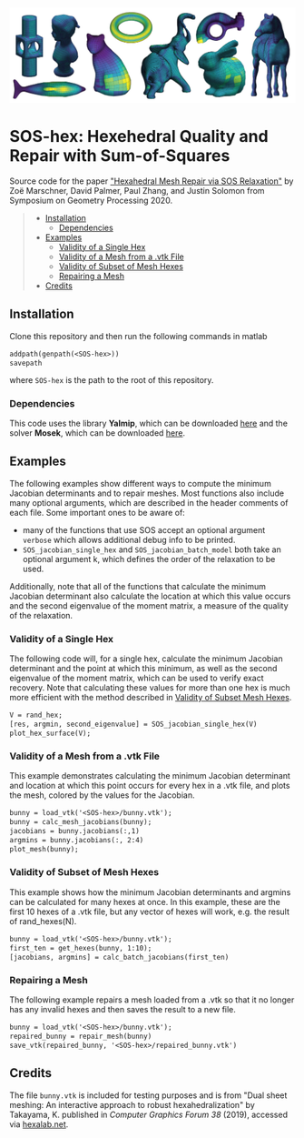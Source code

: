 ![splash image](.demo_images/splash.png)
# SOS-hex: Hexehedral Quality and Repair with Sum-of-Squares

Source code for the paper ["Hexahedral Mesh Repair via SOS Relaxation"](http://people.csail.mit.edu/jsolomon/assets/sos_hex.pdf) by Zoë Marschner, David Palmer, Paul Zhang, and Justin Solomon from Symposium on Geometry Processing 2020.

> - [Installation](#installation)
>   * [Dependencies](#dependencies)
> - [Examples](#examples)
>   * [Validity of a Single Hex](#validity-of-a-single-hex)
>   * [Validity of a Mesh from a .vtk File](#validity-of-a-mesh-from-a-vtk-file)
>   * [Validity of Subset of Mesh Hexes](#validity-of-subset-of-mesh-hexes)
>   * [Repairing a Mesh](#repairing-a-mesh)
> - [Credits](#credits)

## Installation
Clone this repository and then run the following commands in matlab
```
addpath(genpath(<SOS-hex>))
savepath
```
where `SOS-hex` is the path to the root of this repository.
### Dependencies
This code uses the library **Yalmip**, which can be downloaded [here](https://yalmip.github.io/download/) and the solver **Mosek**, which can be downloaded [here](https://www.mosek.com/downloads/).

## Examples
The following examples show different ways to compute the minimum Jacobian determinants and to repair meshes. Most functions also include many optional arguments, which are described in the header comments of each file. Some important ones to be aware of:
- many of the functions that use SOS accept an optional argument `verbose` which allows additional debug info to be printed.
- `SOS_jacobian_single_hex` and `SOS_jacobian_batch_model` both take an optional argument k, which defines the order of the relaxation to be used.

Additionally, note that all of the functions that calculate the minimum Jacobian determinant also calculate the location at which this value occurs and the second eigenvalue of the moment matrix, a measure of the quality of the relaxation.

### Validity of a Single Hex
The following code will, for a single hex, calculate the minimum Jacobian determinant and the point at which this minimum, as well as the second eigenvalue of the moment matrix, which can be used to verify exact recovery. Note that calculating these values for more than one hex is much more efficient with the method described in [Validity of Subset Mesh Hexes](#validity-of-subset-mesh-hexes).
```
V = rand_hex;
[res, argmin, second_eigenvalue] = SOS_jacobian_single_hex(V)
plot_hex_surface(V);
``` 

### Validity of a Mesh from a .vtk File
This example demonstrates calculating the minimum Jacobian determinant and location at which this point occurs for every hex in a .vtk file, and plots the mesh, colored by the values for the Jacobian.
```
bunny = load_vtk('<SOS-hex>/bunny.vtk');
bunny = calc_mesh_jacobians(bunny);
jacobians = bunny.jacobians(:,1)
argmins = bunny.jacobians(:, 2:4)
plot_mesh(bunny);
``` 

### Validity of Subset of Mesh Hexes
This example shows how the minimum Jacobian determinants and argmins can be calculated for many hexes at once. In this example, these are the first 10 hexes of a .vtk file, but any vector of hexes will work, e.g. the result of rand_hexes(N). 
```
bunny = load_vtk('<SOS-hex>/bunny.vtk');
first_ten = get_hexes(bunny, 1:10);
[jacobians, argmins] = calc_batch_jacobians(first_ten)
```

### Repairing a Mesh
The following example repairs a mesh loaded from a .vtk so that it no longer has any invalid hexes and then saves the result to a new file.
```
bunny = load_vtk('<SOS-hex>/bunny.vtk');
repaired_bunny = repair_mesh(bunny)
save_vtk(repaired_bunny, '<SOS-hex>/repaired_bunny.vtk')
```

## Credits
The file `bunny.vtk` is included for testing purposes and is from "Dual sheet meshing: An interactive approach to robust hexahedralization" by Takayama, K. published in _Computer Graphics Forum 38_ (2019), accessed via [hexalab.net](hexalab.net).
